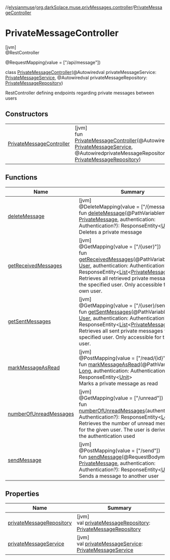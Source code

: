 //[elysianmuse](../../../index.md)/[org.darkSolace.muse.privMessages.controller](../index.md)/[PrivateMessageController](index.md)

# PrivateMessageController

[jvm]\
@RestController

@RequestMapping(value = [&quot;/api/message&quot;])

class [PrivateMessageController](index.md)(@Autowiredval privateMessageService: [PrivateMessageService](../../org.darkSolace.muse.privMessages.service/-private-message-service/index.md), @Autowiredval privateMessageRepository: [PrivateMessageRepository](../../org.darkSolace.muse.privMessages.repository/-private-message-repository/index.md))

RestController defining endpoints regarding private messages between users

## Constructors

| | |
|---|---|
| [PrivateMessageController](-private-message-controller.md) | [jvm]<br>fun [PrivateMessageController](-private-message-controller.md)(@AutowiredprivateMessageService: [PrivateMessageService](../../org.darkSolace.muse.privMessages.service/-private-message-service/index.md), @AutowiredprivateMessageRepository: [PrivateMessageRepository](../../org.darkSolace.muse.privMessages.repository/-private-message-repository/index.md)) |

## Functions

| Name                                                   | Summary                                                                                                                                                                                                                                                                                                                                                                                                                                                                                                                                                        |
|--------------------------------------------------------|----------------------------------------------------------------------------------------------------------------------------------------------------------------------------------------------------------------------------------------------------------------------------------------------------------------------------------------------------------------------------------------------------------------------------------------------------------------------------------------------------------------------------------------------------------------|
| [deleteMessage](delete-message.md)                     | [jvm]<br>@DeleteMapping(value = [&quot;/{message}&quot;])<br>fun [deleteMessage](delete-message.md)(@PathVariablemessage: [PrivateMessage](../../org.darkSolace.muse.privMessages.model/-private-message/index.md), authentication: Authentication?): ResponseEntity&lt;[Unit](https://kotlinlang.org/api/latest/jvm/stdlib/kotlin/-unit/index.html)&gt;<br>Deletes a private message                                                                                                                                                                          |
| [getReceivedMessages](get-received-messages.md)        | [jvm]<br>@GetMapping(value = [&quot;/{user}&quot;])<br>fun [getReceivedMessages](get-received-messages.md)(@PathVariableuser: [User](../../org.darkSolace.muse.user.model/-user/index.md), authentication: Authentication?): ResponseEntity&lt;[List](https://kotlinlang.org/api/latest/jvm/stdlib/kotlin.collections/-list/index.html)&lt;[PrivateMessageDTO](../../org.darkSolace.muse.privMessages.model.dto/-private-message-d-t-o/index.md)&gt;&gt;<br>Retrieves all retrieved private messages for the specified user. Only accessible for the own user. |
| [getSentMessages](get-sent-messages.md)                | [jvm]<br>@GetMapping(value = [&quot;/{user}/sent&quot;])<br>fun [getSentMessages](get-sent-messages.md)(@PathVariableuser: [User](../../org.darkSolace.muse.user.model/-user/index.md), authentication: Authentication?): ResponseEntity&lt;[List](https://kotlinlang.org/api/latest/jvm/stdlib/kotlin.collections/-list/index.html)&lt;[PrivateMessageDTO](../../org.darkSolace.muse.privMessages.model.dto/-private-message-d-t-o/index.md)&gt;&gt;<br>Retrieves all sent private messages for the specified user. Only accessible for the own user.         |
| [markMessageAsRead](mark-message-as-read.md)           | [jvm]<br>@PostMapping(value = [&quot;/read/{id}&quot;])<br>fun [markMessageAsRead](mark-message-as-read.md)(@PathVariableid: [Long](https://kotlinlang.org/api/latest/jvm/stdlib/kotlin/-long/index.html), authentication: Authentication?): ResponseEntity&lt;[Unit](https://kotlinlang.org/api/latest/jvm/stdlib/kotlin/-unit/index.html)&gt;<br>Marks a private message as read                                                                                                                                                                             |
| [numberOfUnreadMessages](number-of-unread-messages.md) | [jvm]<br>@GetMapping(value = [&quot;/unread&quot;])<br>fun [numberOfUnreadMessages](number-of-unread-messages.md)(authentication: Authentication?): ResponseEntity&lt;[Long](https://kotlinlang.org/api/latest/jvm/stdlib/kotlin/-long/index.html)&gt;<br>Retrieves the number of unread messages for the given user. The user is derived from the authentication used                                                                                                                                                                                         |
| [sendMessage](send-message.md)                         | [jvm]<br>@PostMapping(value = [&quot;/send&quot;])<br>fun [sendMessage](send-message.md)(@RequestBodymessage: [PrivateMessage](../../org.darkSolace.muse.privMessages.model/-private-message/index.md), authentication: Authentication?): ResponseEntity&lt;[Unit](https://kotlinlang.org/api/latest/jvm/stdlib/kotlin/-unit/index.html)&gt;<br>Sends a message to another user                                                                                                                                                                                |

## Properties

| Name | Summary |
|---|---|
| [privateMessageRepository](private-message-repository.md) | [jvm]<br>val [privateMessageRepository](private-message-repository.md): [PrivateMessageRepository](../../org.darkSolace.muse.privMessages.repository/-private-message-repository/index.md) |
| [privateMessageService](private-message-service.md) | [jvm]<br>val [privateMessageService](private-message-service.md): [PrivateMessageService](../../org.darkSolace.muse.privMessages.service/-private-message-service/index.md) |
